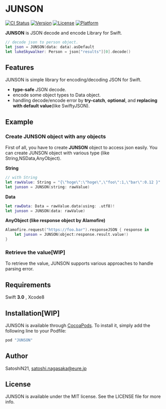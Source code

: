 # JUNSON

[![CI Status](http://img.shields.io/travis/SatoshiN21/JUNSON.svg?style=flat)](https://travis-ci.org/SatoshiN21/JUNSON)
[![Version](https://img.shields.io/cocoapods/v/JUNSON.svg?style=flat)](http://cocoapods.org/pods/JUNSON)
[![License](https://img.shields.io/cocoapods/l/JUNSON.svg?style=flat)](http://cocoapods.org/pods/JUNSON)
[![Platform](https://img.shields.io/cocoapods/p/JUNSON.svg?style=flat)](http://cocoapods.org/pods/JUNSONJUNSON)

**JUNSON** is JSON decode and encode Library for Swift.

```swift
// decode json to person object.
let json = JUNSON(data: data).asDefault
let lukeSkywalker: Person = json["results"][0].decode()
```

## Features

JUNSON is simple library for encoding/decoding JSON for Swift.

* **type-safe** JSON decode.
* encode some object types to Data object.
* handling decode/encode error by **try-catch**, **optional**, and **replacing with default value**(like SwiftyJSON).

## Example

### Create JUNSON object with any objects
First of all, you have to create **JUNSON** object to access json easily.
You can create JUNSON object with various type (like String,NSData,AnyObject).


**String**

```swift
// with String	
let rawValue: String = "{\"hoge\":\"hoge\",\"foo\":1,\"bar\":0.12 }"
let junson = JUNSON(string: rawValue)
```

**Data**

```swift
let rawData: Data = rawValue.data(using: .utf8)!
let junson = JUNSON(data: rawValue)
```

**AnyObject (like response object by Alamofire)**

```swift
Alamofire.request("https://foo.bar").responseJSON { response in
	let junson = JUNSON(object:response.result.value!)
}
```

### Retrieve the value[WIP]
To retrieve the value,
JUNSON supports various approaches to handle parsing error.

## Requirements

Swift **3.0** , Xcode8

## Installation[WIP]

JUNSON is available through [CocoaPods](http://cocoapods.org). To install
it, simply add the following line to your Podfile:

```ruby
pod "JUNSON"
```

## Author

SatoshiN21, satoshi.nagasaka@eure.jp

## License

JUNSON is available under the MIT license. See the LICENSE file for more info.
